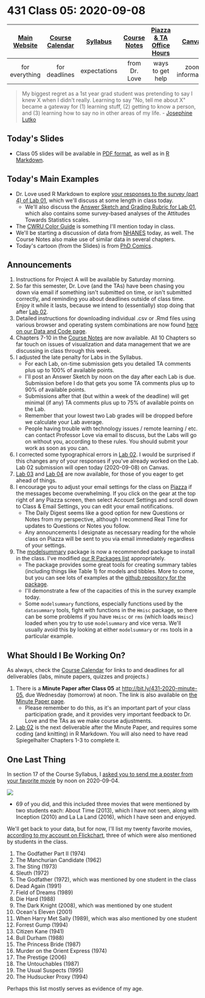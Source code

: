 # 431 Class 05: 2020-09-08

[Main Website](https://thomaselove.github.io/431/) | [Course Calendar](https://thomaselove.github.io/431/calendar.html) | [Syllabus](https://thomaselove.github.io/431-2020-syllabus/) | [Course Notes](https://thomaselove.github.io/431-notes/) | [Piazza & TA Office Hours](https://thomaselove.github.io/431/contact.html) | [Canvas](https://canvas.case.edu) | [Data and Code](https://thomaselove.github.io/431/data_index.html)
:-----------: | :--------------: | :----------: | :---------: | :-------------: | :-----------: | :------------:
for everything | for deadlines | expectations | from Dr. Love | ways to get help | zoom information | for downloads

> My biggest regret as a 1st year grad student was pretending to say I knew X when I didn't really. Learning to say "No, tell me about X" became a gateway for (1) learning stuff, (2) getting to know a person, and (3) learning how to say no in other areas of my life. - [Josephine Lutko](https://twitter.com/JosephineLukito/status/1303081582492889088)

## Today's Slides

- Class 05 slides will be available in [PDF format](https://github.com/THOMASELOVE/431-2020/blob/master/classes/class05/431_class-05-slides_2020.pdf), as well as in [R Markdown](https://github.com/THOMASELOVE/431-2020/blob/master/classes/class05/431_class-05-slides_2020.Rmd).

## Today's Main Examples

- Dr. Love used R Markdown to explore [your responses to the survey (part 4) of Lab 01](https://github.com/THOMASELOVE/431-2020/blob/master/labs/lab01/survey-results-2020/README.md), which we'll discuss at some length in class today.
    - We'll also discuss the [Answer Sketch and Grading Rubric for Lab 01](https://github.com/THOMASELOVE/431-2020/blob/master/labs/lab01/README.md), which also contains some survey-based analyses of the Attitudes Towards Statistics scales.
- The [CWRU Color Guide](https://case.edu/umc/our-brand/visual-guidelines/color) is something I'll mention today in class.
- We'll be starting a discussion of data from [NHANES](https://www.cdc.gov/nchs/nhanes/index.htm) today, as well. The Course Notes also make use of similar data in several chapters.
- Today's cartoon (from the Slides) is from [PhD Comics](http://phdcomics.com/comics/archive.php?comicid=1531).

## Announcements

1. Instructions for Project A will be available by Saturday morning.
2. So far this semester, Dr. Love (and the TAs) have been chasing you down via email if something isn't submitted on time, or isn't submitted correctly, and reminding you about deadlines outside of class time. Enjoy it while it lasts, because we intend to (essentially) stop doing that after [Lab 02](https://github.com/THOMASELOVE/431-2020/blob/master/labs/lab02/lab02.md).
3. Detailed instructions for downloading individual .csv or .Rmd files using various browser and operating system combinations are now found [here on our Data and Code page](https://github.com/THOMASELOVE/431-data/blob/master/README.md#detailed-steps-for-downloading-individual-csv-or-rmd-files-from-github).
4. Chapters 7-10 in the [Course Notes](https://thomaselove.github.io/431-notes/) are now available. All 10 Chapters so far touch on issues of visualization and data management that we are discussing in class through this week.
5. I adjusted the late penalty for Labs in the Syllabus.
    - For each Lab, on-time submission gets you detailed TA comments plus up to 100% of available points.
    - I'll post an Answer Sketch by noon on the day after each Lab is due. Submission before I do that gets you some TA comments plus up to 90% of available points.
    - Submissions after that (but within a week of the deadline) will get minimal (if any) TA comments plus up to 75% of available points on the Lab.
    - Remember that your lowest two Lab grades will be dropped before we calculate your Lab average.
    - People having trouble with technology issues / remote learning / etc. can contact Professor Love via email to discuss, but the Labs will go on without you, according to these rules. You should submit your work as soon as you can.
6. I corrected some typographical errors in [Lab 02](https://github.com/THOMASELOVE/431-2020/blob/master/labs/lab02/lab02.md). I would be surprised if this changes any of your responses if you've already worked on the Lab. Lab 02 submission will open today (2020-09-08) on Canvas.
7. [Lab 03](https://github.com/THOMASELOVE/431-2020/blob/master/labs/lab03/lab03.md) and [Lab 04](https://github.com/THOMASELOVE/431-2020/blob/master/labs/lab04/lab04.md) are now available, for those of you eager to get ahead of things.
8. I encourage you to adjust your email settings for the class on [Piazza](https://piazza.com/case/fall2020/pqhs431) if the messages become overwhelming. If you click on the gear at the top right of any Piazza screen, then select Account Settings and scroll down to Class & Email Settings, you can edit your email notifications. 
    - The Daily Digest seems like a good option for new Questions or Notes from my perspective, although I recommend Real Time for updates to Questions or Notes you follow. 
    - Any announcements I designate as necessary reading for the whole class on Piazza will be sent to you via email immediately regardless of your settings.
9. The [modelsummary](https://vincentarelbundock.github.io/modelsummary/index.html) package is now a recommended package to install in the class. I've modified [our R Packages list](https://thomaselove.github.io/431/r_packages.html) appropriately. 
    - The package provides some great tools for creating summary tables (including things like Table 1) for models and tibbles. More to come, but you can see lots of examples at the [github repository for the package](https://vincentarelbundock.github.io/modelsummary/index.html).
    - I'll demonstrate a few of the capacities of this in the survey example today.
    - Some `modelsummary` functions, especially functions used by the `datasummary` tools, fight with functions in the `Hmisc` package, so there can be some problems if you have `Hmisc` or `rms` (which loads `Hmisc`) loaded when you try to use `modelsummary` and vice versa. We'll usually avoid this by looking at either `modelsummary` or `rms` tools in a particular example. 

## What Should I Be Working On?

As always, check the [Course Calendar](https://thomaselove.github.io/431/calendar.html) for links to and deadlines for all deliverables (labs, minute papers, quizzes and projects.)

1. There is a **Minute Paper after Class 05** at http://bit.ly/431-2020-minute-05, due Wednesday (tomorrow) at noon. The link is also available on [the Minute Paper page](https://github.com/THOMASELOVE/431-2020/blob/master/minutepapers/README.md). 
    - Please remember to do this, as it's an important part of your class participation grade, and it provides very important feedback to Dr. Love and the TAs as we make course adjustments.
2. [Lab 02](https://github.com/THOMASELOVE/431-2020/blob/master/labs/lab02/lab02.md) is the next deliverable after the Minute Paper, and requires some coding (and knitting) in R Markdown. You will also need to have read Spiegelhalter Chapters 1-3 to complete it.

## One Last Thing

In section 17 of the Course Syllabus, I [asked you to send me a poster from your favorite movie](https://thomaselove.github.io/431-2020-syllabus/movies.html) by noon on 2020-09-04.  

![](https://github.com/THOMASELOVE/431-2020/blob/master/classes/class05/images/g2.jpg)

- 69 of you did, and this included three movies that were mentioned by two students each: About Time (2013), which I have not seen, along with Inception (2010) and La La Land (2016), which I have seen and enjoyed.

We'll get back to your data, but for now, I'll list my twenty favorite movies, [according to my account on Flickchart](https://www.flickchart.com/), three of which were also mentioned by students in the class.

1. The Godfather Part II (1974)
2. The Manchurian Candidate (1962)
3. The Sting (1973)
4. Sleuth (1972)
5. The Godfather (1972), which was mentioned by one student in the class
6. Dead Again (1991)
7. Field of Dreams (1989)
8. Die Hard (1988)
9. The Dark Knight (2008), which was mentioned by one student
10. Ocean's Eleven (2001)
11. When Harry Met Sally (1989), which was also mentioned by one student
12. Forrest Gump (1994)
13. Citizen Kane (1941)
14. Bull Durham (1988)
15. The Princess Bride (1987)
16. Murder on the Orient Express (1974)
17. The Prestige (2006)
18. The Untouchables (1987)
19. The Usual Suspects (1995)
20. The Hudsucker Proxy (1994)

Perhaps this list mostly serves as evidence of my age.
